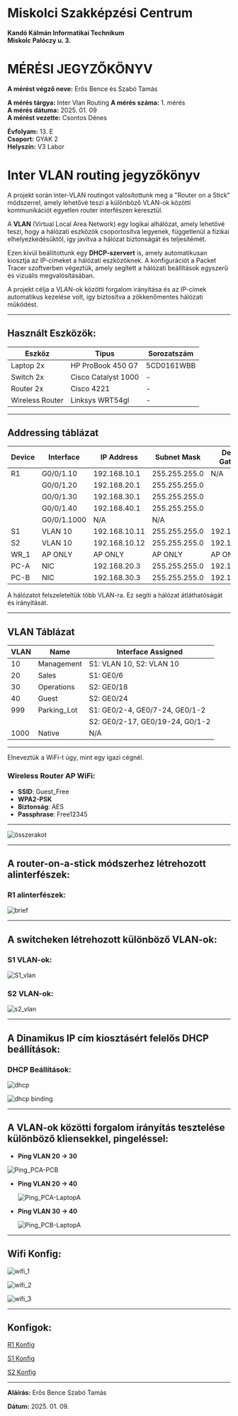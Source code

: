 # Miskolci Szakképzési Centrum  
**Kandó Kálmán Informatikai Technikum**  
**Miskolc Palóczy u. 3.**

# MÉRÉSI JEGYZŐKÖNYV

**A mérést végző neve:** Erős Bence és Szabó Tamás

**A mérés tárgya:** Inter Vlan Routing 
**A mérés száma:** 1. mérés  
**A mérés dátuma:** 2025. 01. 09  
**A mérést vezette:**  Csontos Dénes 

**Évfolyam:** 13. E  
**Csoport:** GYAK 2  
**Helyszín:** V3 Labor  

# Inter VLAN routing jegyzőkönyv


A projekt során inter-VLAN routingot valósítottunk meg a "Router on a Stick" módszerrel, amely lehetővé teszi a különböző VLAN-ok közötti kommunikációt egyetlen router interfészen keresztül.

A **VLAN** (Virtual Local Area Network) egy logikai alhálózat, amely lehetővé teszi, hogy a hálózati eszközök csoportosítva legyenek, függetlenül a fizikai elhelyezkedésüktől, így javítva a hálózat biztonságát és teljesítémét.

Ezen kívül beállítottunk egy **DHCP-szervert** is, amely automatikusan kiosztja az IP-címeket a hálózati eszközöknek. A konfigurációt a Packet Tracer szoftverben végeztük, amely segített a hálózati beállítások egyszerű és vizuális megvalósításában.

A projekt célja a VLAN-ok közötti forgalom irányítása és az IP-címek automatikus kezelése volt, így biztosítva a zökkenőmentes hálózati működést.

---

## Használt Eszközök:

| **Eszköz**           | **Típus**             | **Sorozatszám** |
|-----------------------|-----------------------|-----------------|
| Laptop 2x            | HP ProBook 450 G7    | 5CD0161WBB      |
| Switch 2x            | Cisco Catalyst 1000  | -               |
| Router 2x            | Cisco 4221           | -               |
| Wireless Router      | Linksys WRT54gl      | -               |

---

## Addressing táblázat

| **Device** | **Interface**  | **IP Address**   | **Subnet Mask**  | **Default Gateway** |
|------------|----------------|------------------|------------------|---------------------|
| R1         | G0/0/1.10      | 192.168.10.1     | 255.255.255.0    | N/A                 |
|            | G0/0/1.20      | 192.168.20.1     | 255.255.255.0    |                     |
|            | G0/0/1.30      | 192.168.30.1     | 255.255.255.0    |                     |
|            | G0/0/1.40      | 192.168.40.1     | 255.255.255.0    |                     |
|            | G0/0/1.1000    | N/A              | N/A              |                     |
| S1         | VLAN 10        | 192.168.10.11    | 255.255.255.0    | 192.168.10.1        |
| S2         | VLAN 10        | 192.168.10.12    | 255.255.255.0    | 192.168.10.1        |
| WR_1       | AP ONLY        | AP ONLY          | AP ONLY          | AP ONLY             |
| PC-A       | NIC            | 192.168.20.3     | 255.255.255.0    | 192.168.20.1        |
| PC-B       | NIC            | 192.168.30.3     | 255.255.255.0    | 192.168.30.1        |

A hálózatot felszeleteltük több VLAN-ra. Ez segíti a hálózat átláthatóságát és irányítását.

---

## VLAN Táblázat

| **VLAN** | **Name**       | **Interface Assigned**                   |
|----------|----------------|-----------------------------------------|
| 10       | Management     | S1: VLAN 10, S2: VLAN 10                |
| 20       | Sales          | S1: GE0/6                               |
| 30       | Operations     | S2: GE0/18                              |
| 40       | Guest          | S2: GE0/24                              |
| 999      | Parking_Lot    | S1: GE0/2-4, GE0/7-24, GE0/1-2          |
|          |                | S2: GE0/2-17, GE0/19-24, G0/1-2        |
| 1000     | Native         | N/A                                     |

---

Elneveztük a WiFi-t úgy, mint egy igazi cégnél.

### Wireless Router AP WiFi:

- **SSID**: Guest_Free  
- **WPA2-PSK**  
- **Biztonság**: AES  
- **Passphrase**: Free12345

---

![összerakot](https://github.com/user-attachments/assets/0c50995b-bc2c-49e9-90c2-7d105c850142)

---

## A router-on-a-stick módszerhez létrehozott alinterfészek:

### R1 alinterfészek:

![brief](https://github.com/user-attachments/assets/7d7f6975-4c50-4e97-8a85-214db57fe3f2)



---

## A switcheken létrehozott különböző VLAN-ok:

### S1 VLAN-ok:

![S1_vlan](https://github.com/user-attachments/assets/087ed9b9-8085-4ff6-a80b-5749736250d8)


### S2 VLAN-ok:

![s2_vlan](https://github.com/user-attachments/assets/32717b83-9215-44b4-8693-59de7b965924)



---

## A Dinamikus IP cím kiosztásért felelős DHCP beállítások:

### DHCP Beállítások:

![dhcp](https://github.com/user-attachments/assets/1cc0bcd8-f1b1-444c-922e-5a79e6fd31ed)

![dhcp binding](https://github.com/user-attachments/assets/a7e8bb45-029e-4682-a65a-8100afdd62eb)


---

## A VLAN-ok közötti forgalom irányítás tesztelése különböző kliensekkel, pingeléssel:

- **Ping VLAN 20 → 30**
  
 ![Ping_PCA-PCB](https://github.com/user-attachments/assets/41b15034-1f88-4854-8d06-90e75987fd91)

- **Ping VLAN 20 → 40**
  
  ![Ping_PCA-LaptopA](https://github.com/user-attachments/assets/26ae9c4f-59cd-47f3-9162-812085b6b76c)

- **Ping VLAN 30 → 40**
  
  ![Ping_PCB-LaptopA](https://github.com/user-attachments/assets/61431883-4132-4a43-9972-1aed9976e942)

---

## Wifi Konfig:

![wifi_1](https://github.com/user-attachments/assets/1b1277b3-b0f2-4b5a-868c-3484a7c79b8c)

![wifi_2](https://github.com/user-attachments/assets/80f46a56-93d4-4b29-a9df-1239bbf1eb72)

![wifi_3](https://github.com/user-attachments/assets/43be472a-e6f6-413e-8629-4e2185765fdc)

---

## Konfigok:

[R1 Konfig](https://github.com/user-attachments/files/18359510/R1.txt)

[S1 Konfig](https://github.com/user-attachments/files/18359515/S1.txt)

[S2 Konfig](https://github.com/user-attachments/files/18359516/S2.txt)


---
 
**Aláírás:** Erős Bence Szabó Tamás

**Dátum:** 2025. 01. 09.
